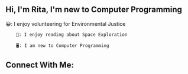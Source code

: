 ## Hi, I'm Rita, I'm new to Computer Programming
😀: I enjoy volunteering for Environmental Justice

		🚀: I enjoy reading about Space Exploration

		🖥️: I am new to Computer Programming
		
		
## Connect With Me:



